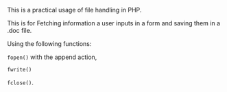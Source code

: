 This is a practical usage of file handling in PHP.

This is for Fetching information a user inputs in a form and saving them in a .doc file.

Using the following functions:

`fopen()` with the append action,

`fwrite()`

`fclose()`.


